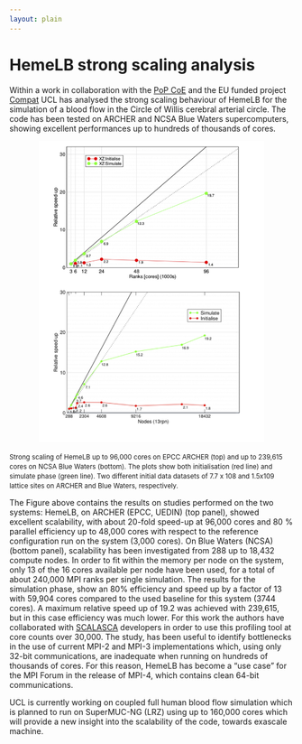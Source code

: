 ```yaml
---
layout: plain
---
```


# HemeLB strong scaling analysis

Within a work in collaboration with the [PoP CoE](https://pop-coe.eu) and the EU funded project [Compat](https://www.compatproject.eu/) UCL has analysed the strong scaling behaviour of HemeLB for the simulation of a blood flow in the Circle of Willis cerebral arterial circle. The code has been tested on ARCHER and NCSA Blue Waters supercomputers, showing excellent performances up to hundreds of thousands of cores. 

<p align="center">
<img src="bench_hemelb1.jpeg" width="400"/>
<p/>
<small>Strong scaling of HemeLB up to 96,000 cores on EPCC ARCHER (top) and up to 239,615 cores on NCSA Blue Waters (bottom). The plots show both initialisation (red line) and simulate phase (green line). Two different initial data datasets of 7.7 x 108 and 1.5x109 lattice sites on ARCHER and Blue Waters, respectively.</small>


The Figure above contains the results on studies performed on the two systems: HemeLB, on ARCHER (EPCC, UEDIN) (top panel), showed excellent scalability, with about 20-fold speed-up at 96,000 cores and 80 % parallel efficiency up to 48,000 cores with respect to the reference configuration run on the system (3,000 cores). On Blue Waters (NCSA) (bottom panel), scalability has been investigated from 288 up to 18,432 compute nodes. In order to fit within the memory per node on the system, only 13 of the 16 cores available per node have been used, for a total of about 240,000 MPI ranks per single simulation. The results for the simulation phase, show an 80% efficiency and speed up by a factor of 13 with 59,904 cores compared to the used baseline for this system (3744 cores). A maximum relative speed up of 19.2 was achieved with 239,615, but in this case efficiency was much lower. For this work the authors have collaborated with [SCALASCA](https://www.scalasca.org/) developers in order to use this profiling tool at core counts over 30,000. The study, has been useful to identify bottlenecks in the use of current MPI-2 and MPI-3 implementations which, using only 32-bit communications, are inadequate when running on hundreds of thousands of cores. For this reason, HemeLB has become a “use case” for the MPI Forum in the release of MPI-4, which contains clean 64-bit communications.

UCL is currently working on coupled full human blood flow simulation which is planned to run on SuperMUC-NG (LRZ) using up to 160,000 cores which will provide a new insight into the scalability of the code, towards exascale machine. 
